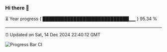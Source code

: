 ### Hi there 👋

⏳ Year progress { ████████████████████████████▁▁ } 95.34 %

---

⏰ Updated on Sat, 14 Dec 2024 22:40:12 GMT

![Progress Bar CI](https://github.com/IshwaranRudhara/GIT-ACTION/workflows/Progress%20Bar%20CI/badge.svg)
